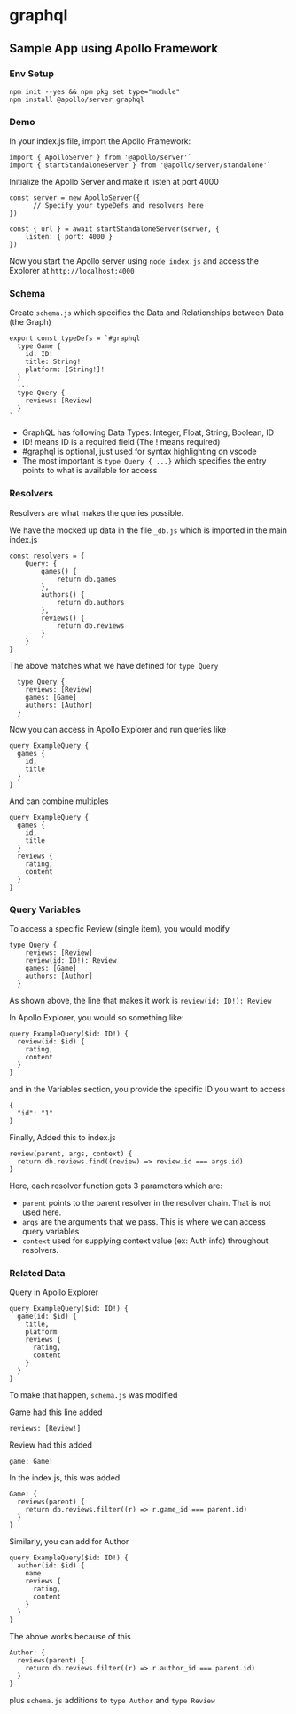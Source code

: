 # graphql

## Sample App using Apollo Framework

### Env Setup

```
npm init --yes && npm pkg set type="module"
npm install @apollo/server graphql
```

### Demo

In your index.js file, import the Apollo Framework:

```
import { ApolloServer } from '@apollo/server'`
import { startStandaloneServer } from '@apollo/server/standalone'`
```

Initialize the Apollo Server and make it listen at port 4000

```
const server = new ApolloServer({
      // Specify your typeDefs and resolvers here
})

const { url } = await startStandaloneServer(server, {
    listen: { port: 4000 }
})
```

Now you start the Apollo server using `node index.js` and access the Explorer at `http://localhost:4000`

### Schema

Create `schema.js` which specifies the Data and Relationships between Data (the Graph)

```
export const typeDefs = `#graphql
  type Game {
    id: ID!
    title: String!
    platform: [String!]!
  }
  ...
  type Query {
    reviews: [Review]
  }
`
```

- GraphQL has following Data Types: Integer, Float, String, Boolean, ID
- ID! means ID is a required field (The ! means required)
- #graphql is optional, just used for syntax highlighting on vscode
- The most important is `type Query { ...}` which specifies the entry points to what is available for access


### Resolvers

Resolvers are what makes the queries possible.

We have the mocked up data in the file `_db.js` which is imported in the main index.js

```
const resolvers = {
    Query: {
        games() {
            return db.games
        },
        authors() {
            return db.authors
        },
        reviews() {
            return db.reviews
        }
    }
}
```

The above matches what we have defined for `type Query`

```
  type Query {
    reviews: [Review]
    games: [Game]
    authors: [Author]
  }
```

Now you can access in Apollo Explorer and run queries like

```
query ExampleQuery {
  games {
    id,
    title
  }
}
```

And can combine multiples

```
query ExampleQuery {
  games {
    id,
    title
  }
  reviews {
    rating, 
    content
  }
}
```

### Query Variables

To access a specific Review (single item), you would modify

```
type Query {
    reviews: [Review]
    review(id: ID!): Review
    games: [Game]
    authors: [Author]
  }
```
As shown above, the line that makes it work is `review(id: ID!): Review` 

In Apollo Explorer, you would so something like:

```
query ExampleQuery($id: ID!) {
  review(id: $id) {
    rating, 
    content
  }
}
```

and in the Variables section, you provide the specific ID you want to access

```
{
  "id": "1"
}
```

Finally, Added this to index.js

```
review(parent, args, context) {
  return db.reviews.find((review) => review.id === args.id) 
}
```
Here, each resolver function gets 3 parameters which are:
- `parent` points to the parent resolver in the resolver chain. That is not used here.
- `args` are the arguments that we pass. This is where we can access query variables
- `context` used for supplying context value (ex: Auth info) throughout resolvers.


### Related Data

Query in Apollo Explorer

```
query ExampleQuery($id: ID!) {
  game(id: $id) {
    title,
    platform
    reviews {
      rating,
      content
    }
  }
}  
```

To make that happen, `schema.js` was modified

Game had this line added
```
reviews: [Review!]
```

Review had this added
```
game: Game!
```

In the index.js, this was added
```
Game: {
  reviews(parent) {
    return db.reviews.filter((r) => r.game_id === parent.id)
  }
}
```

Similarly, you can add for Author

```
query ExampleQuery($id: ID!) {
  author(id: $id) {
    name
    reviews {
      rating,
      content
    }
  }
}
````

The above works because of this

```
Author: {
  reviews(parent) {
    return db.reviews.filter((r) => r.author_id === parent.id)
  }
}
```

plus `schema.js` additions to `type Author` and `type Review`